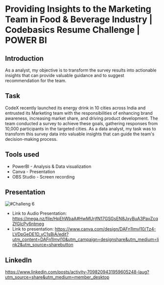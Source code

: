 # Providing Insights to the Marketing Team in Food & Beverage Industry | Codebasics Resume Challenge | POWER BI

## Introduction
As a analyst, my objective is to transform the survey results into actionable insights that can provide valuable guidance and to suggest recommendation for the team.

## Task
CodeX recently launched its energy drink in 10 cities across India and entrusted its Marketing team with the responsibilities of enhancing brand awareness, increasing market share, and driving product development. The team conducted a survey to achieve these goals, gathering responses from 10,000 participants in the targeted cities. As a data analyst, my task was to transform this survey data into valuable insights that can guide the team's decision-making process.

## Tools used
* PowerBI - Analysis & Data visualization
* Canva - Presentation
* OBS Studio - Screen recording

## Presentation 
![#Challeng 6](https://github.com/karthikrishna24/Codebasics_Data_Analysis_Project0/assets/111265282/7fc466e0-170b-4701-8d0b-adfa54b97e93)

* Link to Audio Presentation: https://mega.nz/file/HpEhWbaA#HwMUrjfN17GSGsEN8JxyBuA3PavZcqZfGlcPy6ntmeg
* Link to presentation: https://www.canva.com/design/DAFn1lmvl10/Tz4-LVDpGeDE1D_yC1sBiA/edit?utm_content=DAFn1lmvl10&utm_campaign=designshare&utm_medium=link2&utm_source=sharebutton

## LinkedIn 
https://www.linkedin.com/posts/activity-7098209431959605248-laug?utm_source=share&utm_medium=member_desktop
